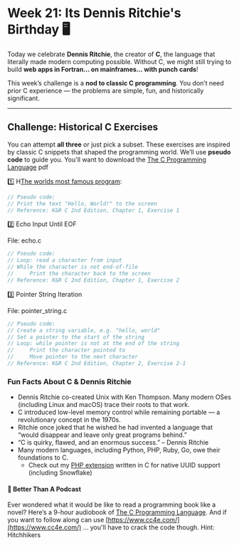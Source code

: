 # Week 21: Its Dennis Ritchie's Birthday 🖥️

Today we celebrate **Dennis Ritchie**, the creator of **C**, the language that literally made modern computing possible. Without C, we might still trying to build **web apps in Fortran… on mainframes… with punch cards**!

This week’s challenge is a **nod to classic C programming**. You don’t need prior C experience — the problems are simple, fun, and historically significant.

---

## Challenge: Historical C Exercises

You can attempt **all three** or just pick a subset. These exercises are inspired by classic C snippets that shaped the programming world. We’ll use **pseudo code** to guide you. You'll want to download the [The C Programming Language](https://raw.githubusercontent.com/auspbro/ebook-c/master/The.C.Programming.Language.2Nd.Ed%20Prentice.Hall.Brian.W.Kernighan.and.Dennis.M.Ritchie..pdf) pdf

1️⃣ H[The worlds most famous program](https://en.wikipedia.org/wiki/%22Hello,_World!%22_program):

```c
// Pseudo code:
// Print the text "Hello, World!" to the screen
// Reference: K&R C 2nd Edition, Chapter 1, Exercise 1
```

2️⃣ Echo Input Until EOF

File: echo.c
```c
// Pseudo code:
// Loop: read a character from input
// While the character is not end-of-file
//     Print the character back to the screen
// Reference: K&R C 2nd Edition, Chapter 1, Exercise 2
```
3️⃣ Pointer String Iteration

File: pointer_string.c
```c
// Pseudo code:
// Create a string variable, e.g. "hello, world"
// Set a pointer to the start of the string
// Loop: while pointer is not at the end of the string
//     Print the character pointed to
//     Move pointer to the next character
// Reference: K&R C 2nd Edition, Chapter 2, Exercise 2-1
```


### Fun Facts About C & Dennis Ritchie

* Dennis Ritchie co-created Unix with Ken Thompson. Many modern OSes (including Linux and macOS) trace their roots to that work.
* C introduced low-level memory control while remaining portable — a revolutionary concept in the 1970s.
* Ritchie once joked that he wished he had invented a language that “would disappear and leave only great programs behind.”
* “C is quirky, flawed, and an enormous success.” – Dennis Ritchie
* Many modern languages, including Python, PHP, Ruby, Go, owe their foundations to C.
  * Check out my [PHP extension](https://github.com/richvigorito/php-ext-uuid) written in C for native UUID support (including Snowflake)

#### 📼 Better Than A Podcast
Ever wondered what it would be like to read a programming book like a novel? Here’s a 9-hour audiobook of [The C Programming Language](https://www.youtube.com/watch?v=j-_s8f5K30I).  And if you want to follow along can use [https://www.cc4e.com/](https://www.cc4e.com/) ...  you'll have to crack the code though. Hint: Hitchhikers
